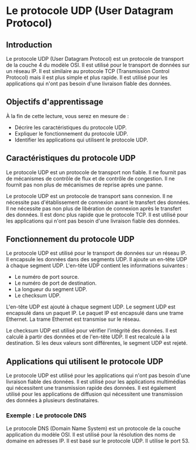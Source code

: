 # Le protocole UDP (User Datagram Protocol)

## Introduction

Le protocole UDP (User Datagram Protocol) est un protocole de transport de la couche 4 du modèle OSI. Il est utilisé pour le transport de données sur un réseau IP. Il est similaire au protocole TCP (Transmission Control Protocol) mais il est plus simple et plus rapide. Il est utilisé pour les applications qui n'ont pas besoin d'une livraison fiable des données.

## Objectifs d'apprentissage

À la fin de cette lecture, vous serez en mesure de :

- Décrire les caractéristiques du protocole UDP.
- Expliquer le fonctionnement du protocole UDP.
- Identifier les applications qui utilisent le protocole UDP.

## Caractéristiques du protocole UDP

Le protocole UDP est un protocole de transport non fiable. Il ne fournit pas de mécanismes de contrôle de flux et de contrôle de congestion. Il ne fournit pas non plus de mécanismes de reprise après une panne. 

Le protocole UDP est un protocole de transport sans connexion. Il ne nécessite pas d'établissement de connexion avant le transfert des données. Il ne nécessite pas non plus de libération de connexion après le transfert des données. Il est donc plus rapide que le protocole TCP. Il est utilisé pour les applications qui n'ont pas besoin d'une livraison fiable des données.

## Fonctionnement du protocole UDP

Le protocole UDP est utilisé pour le transport de données sur un réseau IP. Il encapsule les données dans des segments UDP. Il ajoute un en-tête UDP à chaque segment UDP. L'en-tête UDP contient les informations suivantes :

- Le numéro de port source.
- Le numéro de port de destination.
- La longueur du segment UDP.
- Le checksum UDP.

L'en-tête UDP est ajouté à chaque segment UDP. Le segment UDP est encapsulé dans un paquet IP. Le paquet IP est encapsulé dans une trame Ethernet. La trame Ethernet est transmise sur le réseau.

Le checksum UDP est utilisé pour vérifier l'intégrité des données. Il est calculé à partir des données et de l'en-tête UDP. Il est recalculé à la destination. Si les deux valeurs sont différentes, le segment UDP est rejeté.

## Applications qui utilisent le protocole UDP

Le protocole UDP est utilisé pour les applications qui n'ont pas besoin d'une livraison fiable des données. Il est utilisé pour les applications multimédias qui nécessitent une transmission rapide des données. Il est également utilisé pour les applications de diffusion qui nécessitent une transmission des données à plusieurs destinataires.

### Exemple : Le protocole DNS

Le protocole DNS (Domain Name System) est un protocole de la couche application du modèle OSI. Il est utilisé pour la résolution des noms de domaine en adresses IP. Il est basé sur le protocole UDP. Il utilise le port 53.



